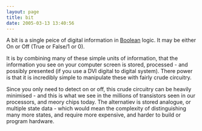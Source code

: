 ```yaml
---
layout: page
title: bit
date: 2005-03-13 13:40:56
---
```

<p>A bit is a single peice of digital information in <a class="wiki" href="/wiki/boolean.html" title="Boolean">Boolean</a> logic. It may be either On or Off (True or False/1 or 0).
</p>
<p>It is by combining many of these simple units of information, that the information you see on your computer screen is stored, processed - and possibly presented (if you use a DVI digital to digital system). There power is that it is incredibly simple to manipulate these with fairly crude circuitry.
</p>
<p>Since you only need to detect on or off, this crude circuitry can be heavily minimised - and this is what we see in the millions of transistors seen in our processors, and meory chips today. The alternatiev is stored analogue, or multiple state data - which would mean the complexity of distinguishing many more states, and require more expensive, and harder to build or program hardware.
</p>
